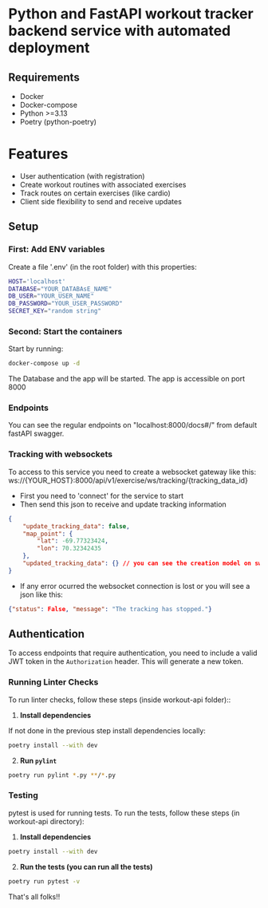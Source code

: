 # Python and FastAPI workout tracker backend service with automated deployment

## Requirements
* Docker
* Docker-compose
* Python >=3.13
* Poetry (python-poetry)

# Features

- User authentication (with registration)
- Create workout routines with associated exercises
- Track routes on certain exercises (like cardio)
- Client side flexibility to send and receive updates

## Setup

### First: Add ENV variables

Create a file '.env' (in the root folder) with this properties:

```bash
HOST='localhost'
DATABASE="YOUR_DATABAsE_NAME"
DB_USER="YOUR_USER_NAME"
DB_PASSWORD="YOUR_USER_PASSWORD"
SECRET_KEY="random string"
```

### Second: Start the containers

Start by running:

```bash
docker-compose up -d
```
The Database and the app will be started. The app is accessible on port 8000

### Endpoints

You can see the regular endpoints on "localhost:8000/docs#/" from default fastAPI swagger.

### Tracking with websockets

To access to this service you need to create a websocket gateway like this: ws://{YOUR_HOST}:8000/api/v1/exercise/ws/tracking/{tracking_data_id}
- First you need to 'connect' for the service to start
- Then send this json to receive and update tracking information
```JSON
{
    "update_tracking_data": false,
    "map_point": {
        "lat": -69.77323424,
        "lon": 70.32342435
    },
    "updated_tracking_data": {} // you can see the creation model on swagger docs
}
```
- If any error ocurred the websocket connection is lost or you will see a json like this:
```JSON
{"status": False, "message": "The tracking has stopped."}
```

## Authentication

To access endpoints that require authentication, you need to include a valid JWT token in the `Authorization` header. This will generate a new token.

### Running Linter Checks

To run linter checks, follow these steps (inside workout-api folder)::

1. **Install dependencies**
   
  If not done in the previous step install dependencies locally:
  ```bash
  poetry install --with dev
  ```

2. **Run `pylint`**
  
  ```bash
  poetry run pylint *.py **/*.py
  ```

### Testing

pytest is used for running tests. To run the tests, follow these steps (in workout-api directory):

1. **Install dependencies**
```bash
poetry install --with dev
```

2. **Run the tests (you can run all the tests)**
```bash
poetry run pytest -v
```

That's all folks!!
